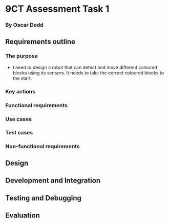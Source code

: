 # 9CT Assessment Task 1
### By Oscar Dodd

## Requirements outline
### The purpose
- I need to design a robot that can detect and move different coloured blocks using its sensors. It needs to take the correct coloured blocks to the start.

### Key actions

### Functional requirements

### Use cases

### Test cases

### Non-functional requirements

## Design

## Development and Integration

## Testing and Debugging

## Evaluation